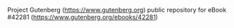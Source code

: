 Project Gutenberg (https://www.gutenberg.org) public repository for eBook #42281 (https://www.gutenberg.org/ebooks/42281)

